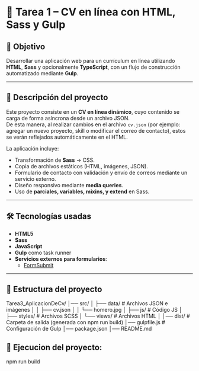 # 📄 Tarea 1 – CV en línea con HTML, Sass y Gulp

## 🎯 Objetivo
Desarrollar una aplicación web para un currículum en línea utilizando **HTML**, **Sass** y opcionalmente **TypeScript**, con un flujo de construcción automatizado mediante **Gulp**.

---

## 📌 Descripción del proyecto
Este proyecto consiste en un **CV en línea dinámico**, cuyo contenido se carga de forma asíncrona desde un archivo JSON.  
De esta manera, al realizar cambios en el archivo `cv.json` (por ejemplo: agregar un nuevo proyecto, skill o modificar el correo de contacto), estos se verán reflejados automáticamente en el HTML.

La aplicación incluye:
- Transformación de **Sass** → CSS.
- Copia de archivos estáticos (HTML, imágenes, JSON).
- Formulario de contacto con validación y envío de correos mediante un servicio externo.
- Diseño responsivo mediante **media queries**.
- Uso de **parciales, variables, mixins, y extend** en Sass.

---

## 🛠️ Tecnologías usadas
- **HTML5**
- **Sass**
- **JavaScript**
- **Gulp** como task runner
- **Servicios externos para formularios**:  
  - [FormSubmit](https://formsubmit.co)  

---

## 📂 Estructura del proyecto
Tarea3_AplicacionDeCv/
│── src/
│ ├── data/ # Archivos JSON e imágenes
│ │ ├── cv.json
│ │ └── homero.jpg
│ ├── js/ # Código JS 
│ ├── styles/ # Archivos SCSS
│ └── views/ # Archivos HTML
│
│── dist/ # Carpeta de salida (generada con npm run build)
│── gulpfile.js # Configuración de Gulp
│── package.json
│── README.md


## 📂 Ejecucion del proyecto:
npm run build